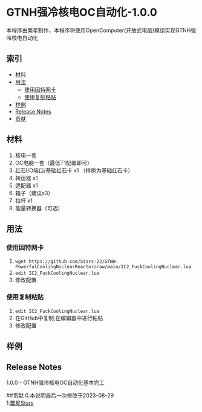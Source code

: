 # GTNH强冷核电OC自动化-1.0.0

本程序由繁星制作，本程序将使用OpenComputer(开放式电脑)模组实现GTNH强冷核电自动化

## 索引

- [材料](#材料)
- [用法](#用法)
	- [使用因特网卡](#使用因特网卡)
	- [使用复制粘贴](#使用复制粘贴)
- [样例](#样例)
- [Release Notes](#release-notes)
- [贡献](#贡献)

## 材料

1. 核电一套<br>
2. OC电脑一套（最低T1配置即可）<br>
3. 红石I/O端口/基础红石卡 x1 （样例为基础红石卡）<br>
4. 转运器 x1<br>
5. 适配器 x1<br>
6. 箱子（建议x3）<br>
7. 拉杆 x1<br>
8. 能量转换器（可选）

## 用法

### 使用因特网卡

1. ```wget https://github.com/Stars-22/GTNH-PowerfulCoolingNuclearReactor/raw/main/IC2_FuckCoolingNuclear.lua```<br>
2. ```edit IC2_FuckCoolingNuclear.lua```<br>
3. 修改配置

### 使用复制粘贴

1. ```edit IC2_FuckCoolingNuclear.lua```<br>
2. 在GitHub中复制,在编辑器中进行粘贴<br>
3. 修改配置

## 样例

## Release Notes

1.0.0 - GTNH强冷核电OC自动化基本完工

##贡献
0.本说明最后一次修改于2023-08-29<br>
1.[繁星Stars](example-readmes/minimal-readme.md "悬停显示")
